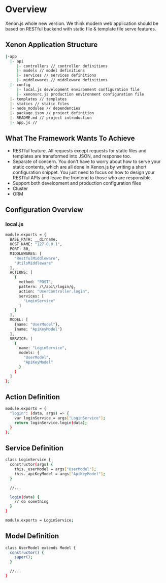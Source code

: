 # Overview

Xenon.js whole new version. We think modern web application should be based
on RESTful backend with static file & template file serve features.  

## Xenon Application Structure

```sh
|-app
  |- api
     |- controllers // controller definitions
     |- models // model definitions
     |- services // services definitions
     |- middlewares // middleware definitions
  |- config
     |- local.js development environment configuration file
     |- xenonsrc.js production environment configuration file
  |- templates // templates
  |- statics // static files
  |- node_modules // dependencies
  |- package.json // project definition
  |- README.md // project introduction
  |- app.js //
```

## What The Framework Wants To Achieve

- RESTful feature. All requests except requests for static files and templates
  are transformed into JSON, and response too.
- Separate of concern. You don't have to worry about how to serve your static
  contents, which are all done in Xenon.js by writing a short configuration
  snippet. You just need to focus on how to design your RESTful APIs and leave
  the frontend to those who are responsible.
- Support both development and production configuration files
- Cluster
- ORM

## Configuration Overview

### local.js

```sh
module.exports = {
  BASE_PATH: __dirname,
  HOST_NAME: "127.0.0.1",
  PORT: 80,
  MIDDLEWARES: [
    "RestfulMiddleware",
    "UtilsMiddleware"
  ],
  ACTIONS: [
    {
      method: "POST",
      pattern: /\/api\/login/g,
      action: "UserController.login",
      services: [
        "LoginService"
      ]
    }
  ],
  MODEL: [
    {name: "UserModel"},
    {name: "ApiKeyModel"}
  ],
  SERVICE: [
    {
      name: "LoginService",
      models: {
        "UserModel",
        "ApiKeyModel"
      }
    }
  ]
};
```

## Action Definition

```sh
module.exports = {
  "login": (data, args) => {
    var loginService = args["LoginService"];
    return loginService.login(data);
  }
};
```

## Service Definition

```sh
class LoginService {
  constructor(args) {
    this._userModel = args["UserModel"];
    this._apiKeyModel = args["ApiKeyModel"];
  }

  //...

  login(data) {
    // do something
  }
}

module.exports = LoginService;
```

## Model Definition

```sh
class UserModel extends Model {
  constructor() {
    super();
  }

  //...
}
```
